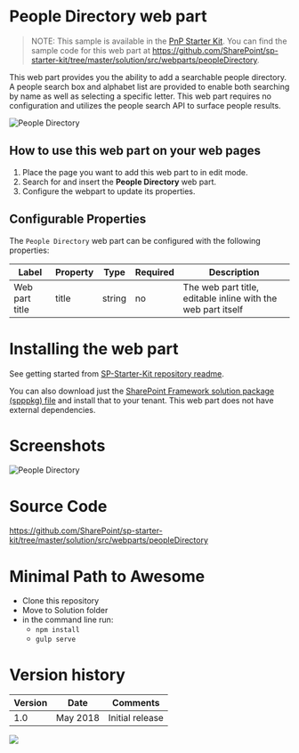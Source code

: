 # People Directory web part

> NOTE: This sample is available in the [PnP Starter Kit](https://github.com/pnp/sp-starter-kit). You can find the sample code for this web part at https://github.com/SharePoint/sp-starter-kit/tree/master/solution/src/webparts/peopleDirectory.

This web part provides you the ability to add a searchable people directory. A people search box and alphabet list are provided to enable both searching by name as well as selecting a specific letter. This web part requires no configuration and utilizes the people search API to surface people results.

![People Directory](https://github.com/pnp/sp-starter-kit/raw/master/assets/images/components/part-people-directory.gif)

## How to use this web part on your web pages

1. Place the page you want to add this web part to in edit mode.
2. Search for and insert the **People Directory** web part.
3. Configure the webpart to update its properties.

## Configurable Properties

The `People Directory` web part can be configured with the following properties:

| Label | Property | Type | Required | Description |
| ---- | ---- | ---- | ---- | ---- |
| Web part title | title | string | no | The web part title, editable inline with the web part itself |

# Installing the web part

See getting started from [SP-Starter-Kit repository readme](https://github.com/SharePoint/sp-starter-kit). 

You can also download just the [SharePoint Framework solution package (spppkg) file](https://github.com/SharePoint/sp-starter-kit/blob/master/package/sharepoint-starter-kit.sppkg) and install that to your tenant. This web part does not have external dependencies.

# Screenshots

![People Directory](https://github.com/pnp/sp-starter-kit/raw/master/assets/images/components/part-people-directory.png)

# Source Code

https://github.com/SharePoint/sp-starter-kit/tree/master/solution/src/webparts/peopleDirectory

# Minimal Path to Awesome

- Clone this repository
- Move to Solution folder
- in the command line run:
  - `npm install`
  - `gulp serve`

# Version history

Version|Date|Comments
-------|----|--------
1.0|May 2018|Initial release


<img src="https://telemetry.sharepointpnp.com/sp-dev-fx-webparts/samples/react-people-directory" />
